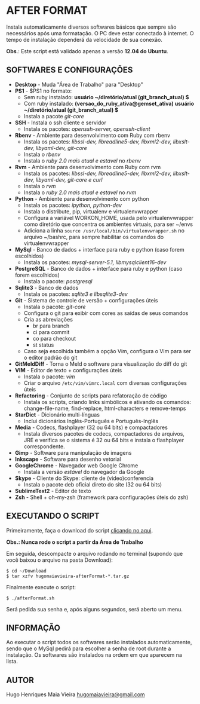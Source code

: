 AFTER FORMAT
============

Instala automaticamente diversos softwares básicos que sempre são necessários
após uma formatação. O PC deve estar conectado à internet. O tempo de
instalação dependerá da velocidade de sua conexão.

**Obs**.: Este script está validado apenas a versão **12.04 do Ubuntu**.


SOFTWARES E CONFIGURAÇÕES
-------------------------

* **Desktop**           - Muda "Área de Trabalho" para "Desktop"
* **PS1**               - $PS1 no formato:
    * Sem ruby instalado: **usuário ~/diretório/atual (git_branch_atual) $**
    * Com ruby instalado: **(versao_do_ruby_ativa@gemset_ativa) usuário ~/diretório/atual (git_branch_atual) $**
    * Instala a pacote *git-core*
* **SSH**               - Instala o ssh cliente e servidor
    * Instala os pacotes: *openssh-server, openssh-client*
* **Rbenv**           - Ambiente para desenvolvimento com Ruby com rbenv
    * Instala os pacotes: *libssl-dev, libreadline5-dev, libxml2-dev, libxslt-dev, libyaml-dev, git-core*
    * Instala o *rbenv*
    * Instala o *ruby 2.0 mais atual e estavel* no *rbenv*
* **Rvm**           - Ambiente para desenvolvimento com Ruby com rvm
    * Instala os pacotes: *libssl-dev, libreadline5-dev, libxml2-dev, libxslt-dev, libyaml-dev, git-core e curl*
    * Instala o *rvm*
    * Instala o *ruby 2.0 mais atual e estavel* no *rvm*
* **Python**            - Ambiente para desenvolvimento com python
    * Instala os pacotes: *ipython, python-dev*
    * Instala o distribute, pip, virtualenv e virtualenvwrapper
    * Configura a variável WORKON_HOME, usada pelo virtualenvwrapper como diretório que concentra os ambientes virtuais, para ser ~/envs
    * Adiciona a linha `source /usr/local/bin/virtualenvwrapper.sh` no arquivo ~/bashrc, para sempre habilitar os comandos do virtualenvwrapper
* **MySql**             - Banco de dados + interface para ruby e python (caso forem escolhidos)
    * Instala os pacotes: *mysql-server-5.1, libmysqlclient16-dev*
* **PostgreSQL**        - Banco de dados + interface para ruby e python (caso forem escolhidos)
    * Instala o pacote: *postgresql*
* **Sqlite3**           - Banco de dados
    * Instala os pacotes: *sqlite3  e libsqlite3-dev*
* **Git**               - Sistema de controle de versão + configurações úteis
    * Instala o pacote: *git-core*
    * Configura o git para exibir com cores as saídas de seus comandos
    * Cria as abreviações
        * br para branch
        * ci para commit
        * co para checkout
        * st status
    * Caso seja escolhida também a opção Vim, configura o Vim para ser o editor padrão do git
* **GitMeldDiff**       - Torna o Meld o software para visualização do diff do git
* **VIM**               - Editor de texto + configurações úteis
    * Instala o pacote: *vim*
    * Criar o arquivo `/etc/vim/vimrc.local` com diversas configurações úteis
* **Refactoring**       - Conjunto de scripts para refatoração de código
    * Instala os scripts, criando links simbólicos e ativando os comandos: change-file-name, find-replace, html-characters e remove-temps
* **StarDict**          - Dicionário multi-línguas
    * Inclui dicionários Inglês-Português e Português-Inglês
* **Media**             - Codecs, flashplayer (32 ou 64 bits) e compactadores
    * Instala diversos pacotes de codecs, compactadores de arquivos, JRE e verifica se o sistema é 32 ou 64 bits e instala o flashplayer correspondente.
* **Gimp**              - Software para manipulação de imagens
* **Inkscape**          - Software para desenho vetorial
* **GoogleChrome**      - Navegador web Google Chrome
    * Instala a versão *estável* do navegador da Google
* **Skype**             - Cliente do Skype: cliente de (video)conferencia
    * Instala o pacote deb oficial direto do site (32 ou 64 bits)
* **SublimeText2**      - Editor de texto
* **Zsh**      - Shell + oh-my-zsh (framework para configurações úteis do zsh)


EXECUTANDO O SCRIPT
-------------------

Primeiramente, faça o download do script [clicando no aqui](https://github.com/hugomaiavieira/afterFormat/tarball/master).

**Obs.: Nunca rode o script a partir da Área de Trabalho**

Em seguida, descompacte o arquivo rodando no terminal (supondo que você baixou o arquivo na pasta Download):

    $ cd ~/Download
    $ tar xzfv hugomaiavieira-afterFormat-*.tar.gz

Finalmente execute o script:

    $ ./afterFormat.sh

Será pedida sua senha e, após alguns segundos, será aberto um menu.


INFORMAÇÃO
-----------

Ao executar o script todos os softwares serão instalados automaticamente,
sendo que o MySql pedirá para escolher a senha de root durante a
instalação. Os softwares são instalados na ordem em que aparecem na
lista.


AUTOR
-----

  Hugo Henriques Maia Vieira <hugomaiavieira@gmail.com>

